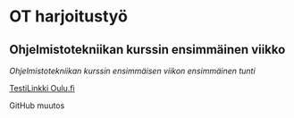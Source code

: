 # OT harjoitustyö

## Ohjelmistotekniikan kurssin ensimmäinen viikko

*Ohjelmistotekniikan kurssin ensimmäisen viikon ensimmäinen tunti*

[TestiLinkki Oulu.fi](http://oulu.fi)

GitHub muutos
